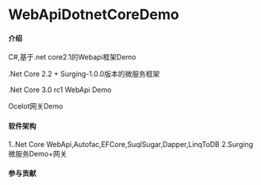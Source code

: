 # WebApiDotnetCoreDemo

#### 介绍
C#,基于.net core2.1的Webapi框架Demo

.Net Core 2.2 + Surging-1.0.0版本的微服务框架

.Net Core 3.0 rc1 WebApi Demo

Ocelot网关Demo

#### 软件架构
1..Net Core WebApi,Autofac,EFCore,SuqlSugar,Dapper,LinqToDB
2.Surging微服务Demo+网关



#### 参与贡献
